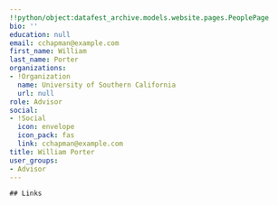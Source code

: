 ```yaml
---
!!python/object:datafest_archive.models.website.pages.PeoplePage
bio: ''
education: null
email: cchapman@example.com
first_name: William
last_name: Porter
organizations:
- !Organization
  name: University of Southern California
  url: null
role: Advisor
social:
- !Social
  icon: envelope
  icon_pack: fas
  link: cchapman@example.com
title: William Porter
user_groups:
- Advisor
---
```


    ## Links
    